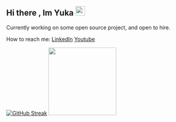 ## Hi there , Im Yuka <img src="https://media.giphy.com/media/2A1FfWjPqZdpXYb9Ur/giphy.gif" width="25px">

Currently working on some open source project, and open to hire.

 How to reach me:
 [LinkedIn](https://www.linkedin.com/in/yuka-astersea/)
 [Youtube](https://youtube.com/@YukaAstersea)

[![GitHub Streak](https://streak-stats.demolab.com/?user=yuka-astersea&theme=algolia)](https://youtube.com/@YukaAstersea)
<img height="180em" src="https://github-readme-stats-eight-theta.vercel.app/api?username=yuka-astersea&show_icons=true&theme=algolia&include_all_commits=true&count_private=true"/>
